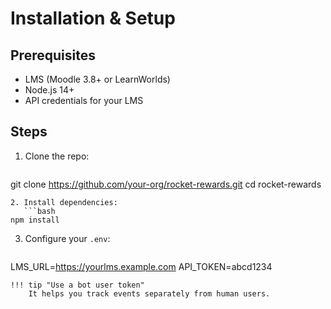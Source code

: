 # Installation & Setup

## Prerequisites
- LMS (Moodle 3.8+ or LearnWorlds)
- Node.js 14+
- API credentials for your LMS

## Steps
1. Clone the repo:
   ```bash
git clone https://github.com/your-org/rocket-rewards.git
cd rocket-rewards
```  
2. Install dependencies:
   ```bash
npm install
```  
3. Configure your `.env`:
   ```yaml
LMS_URL=https://yourlms.example.com
API_TOKEN=abcd1234
```  
!!! tip "Use a bot user token"
    It helps you track events separately from human users.
